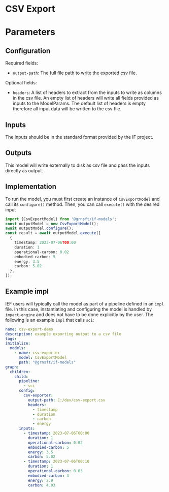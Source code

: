 # CSV Export

# Parameters

## Configuration

Required fields:

- `output-path`: The full file path to write the exported csv file.

Optional fields:

- `headers`: A list of headers to extract from the inputs to write as columns in the csv file. An empty list of headers will write all fields provided as inputs to the ModelParams. 
 The default list of headers is empty therefore all input data will be written to the csv file. 

## Inputs

The inputs should be in the standard format provided by the IF project. 

## Outputs

This model will write externally to disk as csv file and pass the inputs directly as output. 

## Implementation

To run the model, you must first create an instance of `CsvExportModel` and call its `configure()` method. Then, you can call `execute()` with the desired input

```typescript
import {CsvExportModel} from '@grnsft/if-models';
const outputModel = new CsvExportModel();
await outputModel.configure();
const result = await outputModel.execute([
  {
    timestamp: 2023-07-06T00:00
    duration: 1
    operational-carbon: 0.02
    embodied-carbon: 5
    energy: 3.5
    carbon: 5.02
  },
]);
```

## Example impl

IEF users will typically call the model as part of a pipeline defined in an `impl`
file. In this case, instantiating and configuring the model is handled by
`impact-engine` and does not have to be done explicitly by the user.
The following is an example `impl` that calls `sci`:

```yaml
name: csv-export-demo
description: example exporting output to a csv file
tags:
initialize:
  models:
    - name: csv-exporter
      model: CsvExportModel
      path: "@grnsft/if-models"
graph:
  children:
    child:
      pipeline:
        - sci
      config:
        csv-exporter:
          output-path: C:/dev/csv-export.csv
          headers:
            - timestamp
            - duration
            - carbon
            - energy
      inputs:
        - timestamp: 2023-07-06T00:00
          duration: 1
          operational-carbon: 0.02
          embodied-carbon: 5
          energy: 3.5
          carbon: 5.02
        - timestamp: 2023-07-06T00:10
          duration: 1
          operational-carbon: 0.03
          embodied-carbon: 4
          energy: 2.9
          carbon: 4.03
```
